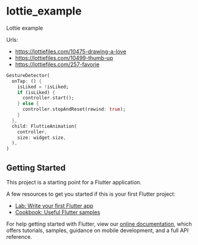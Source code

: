 # lottie_example

Lottie example

Urls:
 - https://lottiefiles.com/10475-drawing-a-love
 - https://lottiefiles.com/10499-thumb-up
 - https://lottiefiles.com/257-favorie

```dart
GestureDetector(
  onTap: () {
    isLiked = !isLiked;
    if (isLiked) {
      controller.start();
    } else {
      controller.stopAndReset(rewind: true);
    }
  },
  child: FluttieAnimation(
    controller,
    size: widget.size,
  ),
)
```



## Getting Started

This project is a starting point for a Flutter application.

A few resources to get you started if this is your first Flutter project:

- [Lab: Write your first Flutter app](https://flutter.dev/docs/get-started/codelab)
- [Cookbook: Useful Flutter samples](https://flutter.dev/docs/cookbook)

For help getting started with Flutter, view our
[online documentation](https://flutter.dev/docs), which offers tutorials,
samples, guidance on mobile development, and a full API reference.
